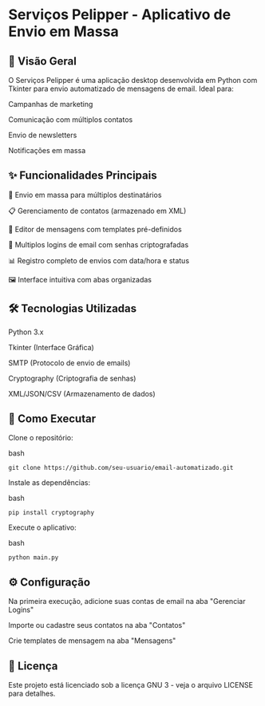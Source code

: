# Serviços Pelipper - Aplicativo de Envio em Massa

## 📌 Visão Geral

O Serviços Pelipper é uma aplicação desktop desenvolvida em Python com Tkinter para envio automatizado de mensagens de email. Ideal para:

Campanhas de marketing

Comunicação com múltiplos contatos

Envio de newsletters

Notificações em massa

## ✨ Funcionalidades Principais
📩 Envio em massa para múltiplos destinatários

📋 Gerenciamento de contatos (armazenado em XML)

📝 Editor de mensagens com templates pré-definidos

🔐 Multiplos logins de email com senhas criptografadas

📊 Registro completo de envios com data/hora e status

🖼️ Interface intuitiva com abas organizadas

## 🛠️ Tecnologias Utilizadas
Python 3.x

Tkinter (Interface Gráfica)

SMTP (Protocolo de envio de emails)

Cryptography (Criptografia de senhas)

XML/JSON/CSV (Armazenamento de dados)


## 🚀 Como Executar
Clone o repositório:

bash

`git clone https://github.com/seu-usuario/email-automatizado.git`

Instale as dependências:


bash

`pip install cryptography`

Execute o aplicativo:

bash

`python main.py`

## ⚙️ Configuração
Na primeira execução, adicione suas contas de email na aba "Gerenciar Logins"

Importe ou cadastre seus contatos na aba "Contatos"

Crie templates de mensagem na aba "Mensagens"

## 📄 Licença
Este projeto está licenciado sob a licença GNU 3 - veja o arquivo LICENSE para detalhes.
